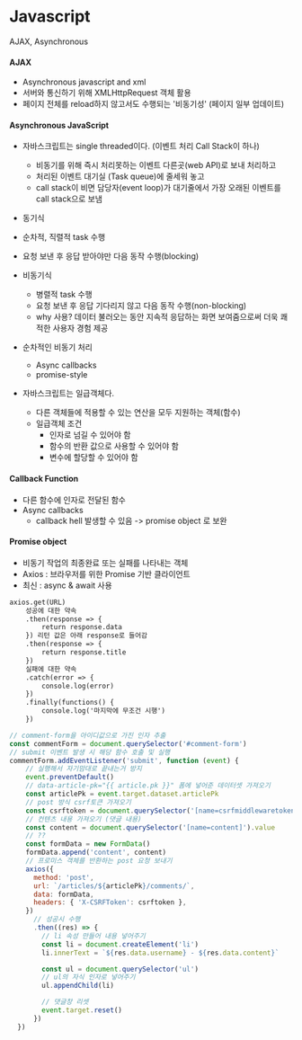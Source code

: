 # Javascript

AJAX, Asynchronous



#### AJAX

- Asynchronous javascript and xml
- 서버와 통신하기 위해 XMLHttpRequest 객체 활용
- 페이지 전체를 reload하지 않고서도 수행되는 '비동기성' (페이지 일부 업데이트)



#### Asynchronous JavaScript

- 자바스크립트는 single threaded이다. (이벤트 처리 Call Stack이 하나)
  - 비동기를 위해 즉시 처리못하는 이벤트 다른곳(web API)로 보내 처리하고
  - 처리된 이벤트 대기실 (Task queue)에 줄세워 놓고
  - call stack이 비면 담당자(event loop)가 대기줄에서 가장 오래된 이벤트를 call stack으로 보냄

-  동기식
  - 순차적, 직렬적 task 수행
  - 요청 보낸 후 응답 받아야만 다음 동작 수행(blocking)
- 비동기식
  - 병렬적 task 수행
  - 요청 보낸 후 응답 기다리지 않고 다음 동작 수행(non-blocking)
  - why 사용? 데이터 불러오는 동안 지속적 응답하는 화면 보여줌으로써 더욱 쾌적한 사용자 경험 제공
- 순차적인 비동기 처리
  - Async callbacks
  - promise-style
- 자바스크립트는 일급객체다. 
  - 다른 객체들에 적용할 수 있는 연산을 모두 지원하는 객체(함수)
  - 일급객체 조건
    - 인자로 넘길 수 있어야 함
    - 함수의 반환 값으로 사용할 수 있어야 함
    - 변수에 할당할 수 있어야 함



#### Callback Function

- 다른 함수에 인자로 전달된 함수
- Async callbacks
  - callback hell 발생할 수 있음 -> promise object 로 보완



#### Promise object

- 비동기 작업의 최종완료 또는 실패를 나타내는 객체
- Axios : 브라우저를 위한 Promise 기반 클라이언트
- 최신 : async & await 사용

```html
axios.get(URL)
	성공에 대한 약속
	.then(response => {
		return response.data
	}) 리턴 값은 아래 response로 들어감
	.then(response => {
		return response.title
	})
	실패에 대한 약속
	.catch(error => {
		console.log(error)
	})
	.finally(functions() {
		console.log('마지막에 무조건 시행')
	})
```



```javascript
// comment-form을 아이디값으로 가진 인자 추출
const commentForm = document.querySelector('#comment-form')
// submit 이벤트 발생 시 해당 함수 호출 및 실행
commentForm.addEventListener('submit', function (event) {
    // 실행해서 자기맘대로 끝내는거 방지
    event.preventDefault()
    // data-article-pk="{{ article.pk }}" 폼에 넣어준 데이터셋 가져오기
    const articlePk = event.target.dataset.articlePk
    // post 방식 csrf토큰 가져오기
    const csrftoken = document.querySelector('[name=csrfmiddlewaretoken]').value
    // 컨텐츠 내용 가져오기 (댓글 내용)
    const content = document.querySelector('[name=content]').value
	// ??
    const formData = new FormData()
    formData.append('content', content)
	// 프로미스 객체를 반환하는 post 요청 보내기
    axios({
      method: 'post',
      url: `/articles/${articlePk}/comments/`,
      data: formData,
      headers: { 'X-CSRFToken': csrftoken },
    })
      // 성공시 수행
      .then((res) => {
        // li 속성 만들어 내용 넣어주기
        const li = document.createElement('li')
        li.innerText = `${res.data.username} - ${res.data.content}`

        const ul = document.querySelector('ul')
        // ul의 자식 인자로 넣어주기
        ul.appendChild(li)

        // 댓글창 리셋
        event.target.reset()
      })
  })
```

